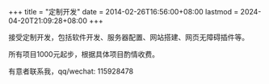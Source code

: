 +++
title = "定制开发"
date = 2014-02-26T16:56:00+08:00
lastmod = 2024-04-20T21:09:28+08:00
+++



接受定制开发，包括软件开发、服务器配置、网站搭建、网页无障碍插件等。

所有项目1000元起步，根据具体项目酌情收费。

有意者联系我，qq/wechat: 115928478
